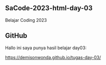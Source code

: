 ## SaCode-2023-html-day-03
Belajar   Coding 2023

## GitHub

Hallo ini saya punya hasil belajar day03:

https://demisonwonda.github.io/tugas-day-03/
